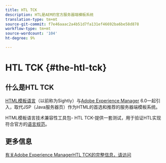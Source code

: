 ```yaml
---
title: HTL TCK
description: HTL是AEM的官方服务器端模板系统
translation-type: tm+mt
source-git-commit: f7e46aaac2a4b51d7fa131ef46692ba6be58d878
workflow-type: tm+mt
source-wordcount: '104'
ht-degree: 9%

---
```



# HTL TCK {#the-htl-tck}

## 什么是HTL TCK

[HTML模板语言](overview.md)（以前称为Sightly）与[Adobe Experience Manager](http://www.adobe.com/cn/solutions/web-experience-management.html) 6.0一起引入，取代JSP（Java服务器页）作为HTML的首选和推荐的服务器端模板系统。

HTML模板语言技术兼容性工具包- HTL TCK-提供一套测试，用于验证HTL实现符合官方的[语言规范](https://github.com/adobe/htl-spec)。

## 更多信息

[有关Adobe Experience ManagerHTL TCK的完整信息，请访问](https://github.com/adobe/htl-tck)
